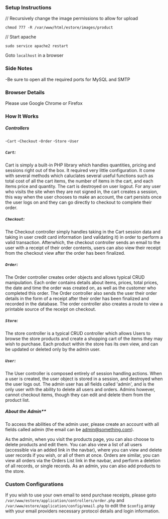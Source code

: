 ### Setup Instructions 
// Recursively change the image permissions to allow for upload

`chmod 777 -R /var/www/html/estore/images/product`

// Start apache

`sudo service apache2 restart`

Goto `localhost` in a browser

### Side Notes

-Be sure to open all the required ports for MySQL and SMTP

### Browser Details 
Please use Google Chrome or Firefox

### How It Works

##### Controllers
-`Cart`
-`Checkout`
-`Order`
-`Store`
-`User`

##### `Cart`:
Cart is simply a built-in PHP library which handles quantities, pricing and sessions right out of the box. It required very little configuration. It come with several methods which caluclates several useful functions such as total cost of all the cart items, the number of items in the cart, and each items price and quantity. The cart is destroyed on user logout. For any user who  visits the site when they are not signed in, the cart creates a session, this way when the user chooses to make an account, the cart persists once the user logs on and they can go directly to checkout to complete their order.

##### `Checkout`:
The Checkout controller simply handles taking in the Cart session data and taking in user credit card information (and validating it) in order to perform a valid transaction. Afterwhich, the checkout controller sends an email to the user with a receipt of their order contents, users can also view their receipt from the checkout view after the order has been finalized.

##### `Order`:
The Order controller creates order objects and allows typical CRUD manipulation. Each order contains details about items, prices, total prices, the date and time the order was created on, as well as the customer who completed this order. The Order controller also sends the user their order details in the form of a receipt after their order has been finalized and recorded in the database. The order controller also creates a route to view a printable source of the receipt on checkout.

##### `Store`: 
The store controller is a typical CRUD controller which allows Users to browse the store products and create a shopping cart of the items they may wish to purchase. Each product within the store has its own view, and can be updated or deleted only by the admin user.

##### `User`:
The User controller is composed entirely of session handling actions. When a user is created, the user object is stored in a session, and destroyed when the user logs out. The admin user has all fields called  'admin', and is the only user with the ability to delete all users and orders. Admins however, cannot checkout items, though they can edit and delete them from the product list.

##### About the Admin**
To access the abilities of the admin user, please create an account with all fields called admin (the email can be admin@something.com).


 As the admin, when you visit the products page, you can also choose to delete products and edit them. You can also view a list of all users (accessible via an added link in the navbar), where you can view and delete user records if you wish, or all of them at once. Orders are similar, you can view all orders via the Orders List link in the navbar, and perform a deletion of all records, or single records. As an admin, you can also add products to the store.
  
  
### Custom Configurations
If you wish to use your own email to send purchase receipts, please goto `/var/www/estore/application/controllers/order.php` and `/var/www/estore/application/config/email.php` to edit the `$config` array with your email providers necessary protocol details and login information.
